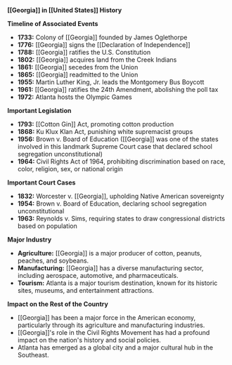 **[[Georgia]] in [[United States]] History**

**Timeline of Associated Events**

* **1733:** Colony of [[Georgia]] founded by James Oglethorpe
* **1776:** [[Georgia]] signs the [[Declaration of Independence]]
* **1788:** [[Georgia]] ratifies the U.S. Constitution
* **1802:** [[Georgia]] acquires land from the Creek Indians
* **1861:** [[Georgia]] secedes from the Union
* **1865:** [[Georgia]] readmitted to the Union
* **1955:** Martin Luther King, Jr. leads the Montgomery Bus Boycott
* **1961:** [[Georgia]] ratifies the 24th Amendment, abolishing the poll tax
* **1972:** Atlanta hosts the Olympic Games

**Important Legislation**

* **1793:** [[Cotton Gin]] Act, promoting cotton production
* **1868:** Ku Klux Klan Act, punishing white supremacist groups
* **1956:** Brown v. Board of Education ([[Georgia]] was one of the states involved in this landmark Supreme Court case that declared school segregation unconstitutional)
* **1964:** Civil Rights Act of 1964, prohibiting discrimination based on race, color, religion, sex, or national origin

**Important Court Cases**

* **1832:** Worcester v. [[Georgia]], upholding Native American sovereignty
* **1954:** Brown v. Board of Education, declaring school segregation unconstitutional
* **1963:** Reynolds v. Sims, requiring states to draw congressional districts based on population

**Major Industry**

* **Agriculture:** [[Georgia]] is a major producer of cotton, peanuts, peaches, and soybeans.
* **Manufacturing:** [[Georgia]] has a diverse manufacturing sector, including aerospace, automotive, and pharmaceuticals.
* **Tourism:** Atlanta is a major tourism destination, known for its historic sites, museums, and entertainment attractions.

**Impact on the Rest of the Country**

* [[Georgia]] has been a major force in the American economy, particularly through its agriculture and manufacturing industries.
* [[Georgia]]'s role in the Civil Rights Movement has had a profound impact on the nation's history and social policies.
* Atlanta has emerged as a global city and a major cultural hub in the Southeast.